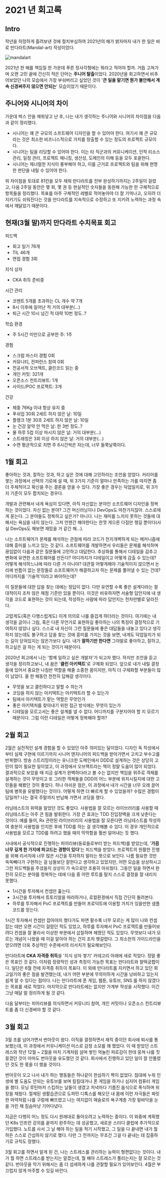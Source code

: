 # 2021 년 회고록

## Intro

작년을 허망하게 흘려보낸 것에 절치부심하여 2021년의 해가 밝자마자 내가 한 일은 바로 만다라트(Mandal-art) 작성이었다.

![mandalart](../../../assets/images/mandalart.jpeg)

2021년 한 해를 책임질 한 가운데 푸른 정사각형에는 뭐라고 적어야 할까. 거듭 고쳐가며 오랜 고민 끝에 간신히 적은 단어는 **주니어 탈출**이었다.
2020년을 회고하면서 비추어보았던 나의 모습에서 가장 부숴버리고 싶었던 것이 '**큰 일을 맡기면 뭔가 불안해서 계속 신경써주지 않으면 안되는**' 모습이었기 때문이다.

## 주니어와 시니어의 차이

가운데 박스 안을 채워넣고 난 후, 나는 내가 생각하는 주니어와 시니어의 차이점을 다음과 같이 정리했다.

- 시니어는 꽤 큰 규모의 소프트웨어 디자인을 할 수 있어야 한다. 여기서 꽤 큰 규모라는 것은 최소한 비즈니스적으로 가치를 창출할 수 있는 정도의 프로젝트 규모이다.
- 시니어는 팀을 리딩할 수 있어야 한다. 이는 타 직군과의 커뮤니케이션, 인적 리소스 관리, 일정 관리, 프로젝트 매니징, 생산성, 도메인의 이해 등을 모두 포괄한다.
- 시니어는 제너럴한 지식이 풍부해야 하고, 이를 근거로 프로젝트와 팀을 위해 현명한 판단을 내릴 수 있어야 한다.

위 차이점을 토대로 81칸을 모두 채워 만다라트를 전부 완성하기까지는 2주일이 걸렸고,
다음 2주일 동안은 몇 회, 몇 권 등 현실적인 숫자들을 동원해 가능한 한 구체적으로 항목들을 정리했다.
목표를 아주 구체적인 레벨로 적어놓아야 더 잘 기억나고, 오히려 더 지키기도 쉬워진다는 것을 만다라트를 지속적으로 수정하고 또 지키려 노력하는 과정 속에서
깨달았기 때문이다.

## 현재(3월 말)까지 만다라트 수치목표 회고

피드백

* 회고 일기 76개 
* TIL 46개
* 면접 경험 3회

지식 상자

* CKA 취득 준비중

시간 관리

* 코멘트 5개를 초과하는 CL 개수 약 7개
* 8시 이후에 일어난 적 거의 대부분(...)
* 퇴근 시간 10시 넘긴 적 대략 10번 정도..?

학습 환경

* 주 5시간 미만으로 공부한 주: 1주

경험

* 스크럼 마스터 경험 0회
* 커뮤니티, 컨퍼런스 참여 0회
* 전공서적 오브젝트, 클린코드 읽는 중
* 개인 커밋: 321개
* 오픈소스 컨트리뷰트: 1개
* 사이드/POC 프로젝트: 3개

건강

* 체중 76Kg 이내 항상 유지 중
* 푸쉬업 30회 2세트 하지 않은 날: 10일
* 플랭크 1분 30초 2세트 하지 않은 날: 10일
* 눈 건강 알약 안 먹은 날: 한 3번 정도..?
* 물 하루 5컵 이상 마시지 않은 날: 거의 대부분(...)
* 스트래칭은 3회 이상 하지 않은 날: 거의 대부분(...)
* 수면 평균적으로 치면 주 6시간씩은 자는데, 너무 들쭉날쭉이다.

## 1월 회고

좋아하는 것과, 잘하는 것과, 하고 싶은 것에 대해 고민하라는 조언을 얻었다. 커리어를 쌓는 과정에서 선택의 기로에 설 때,
위 3가지 기준이 얼마나 만족하는 가를 따지면 좀 더 주체적이고 확신을 주는 결론을 얻을 수 있다.
가장 좋은 경우는 덕업일치로, 위 3가지 기준이 모두 합치되는 경우다.

개발과 관련해서 내게 욕심이 있다면, 아직 자신없는 분야인 소프트웨어 디자인을 정복하는 것이었다. 자신 없는 분야? 그건 머신러닝이나 DevOps도 마찬가지잖아.
스스로에게 묻는다. 그 분야들도 정복하고 싶은가? 아니다. 나는 재미를 느끼지 못하는 것들에 대해서는 욕심을 내지 않는다.
그저 언젠간 해야한다는 한껏 게으른 다짐만 챙길 뿐이다(사실 DevOps도 해보면 재밌을 거 같긴 해...).

나는 소프트웨어가 문제를 해석하는 관점에 따라 코드가 천지개벽하게 되는 메커니즘에 대해 흥미를 느끼고 있는 것 같다.
소프트웨어를 개발하면서 우리들은 문제를 해석하며 끊임없이 다음과 같은 질문들에 고민하고 대답한다.
추상화를 통해서 디테일을 감추고 변화에 유연한 소프트웨어를 만든다?
어디까지가 디테일이고 어떻게 감출 수 있는데?
어떻게 해석하느냐에 따라 다른 거 아니야?
대관절 어떻게해야 기술적이지 않으면서 논리에 빈틈이 없는 문장들로 소프트웨어가 해결하고자 하는 문제를 풀어낼 수 있는 건데?
어디까지를 '기술적'이라고 봐야하는데?

이 질문들에 대한 답을 찾는 데에는 정답이 없다. 다만 유연할 수록 좋은 설계다라는 절대적이지 조차 않은 채점 기준만 있을 뿐이다.
이것은 비유하자면 서술형 답안지에 내 생각을 코드로 표현하는 것이 되는데, 작성하는 사람에 따라 답안지는 천차만별로 달라진다.

고맙게도(혹은 다행스럽게도) 이게 의의로 나를 즐겁게 하더라는 것이다.
여기에는 내 생각을 글이나 그림, 혹은 다른 무언가로 표현하길 좋아하는 나의 특징이 결정적으로 기여하지 않았나 싶다.
스스로 내 자신이 그런 질문들에 좋은 대답들을 내놓고 있다고 생각하지 않는데도 불구하고 답을 찾는 것에 흥미를 가지는 것을 보면,
내게도 덕업일치가 되는 길이 닫혀있지는 않은가보다 싶다. 내가 **잘하기만 한다면** 그야말로 좋아하고, 잘하고, 하고싶은 걸 하는 게 되는 것이기 때문이다.

2020년 회고에서 나는 '함께 일하고 싶은 개발자'가 되고자 했다. 하지만 조언을 듣고 생각을 정리하고보니, 내 꿈은 '**클린 아키텍트**'로 구체화 되었다.
앞으로 내가 내릴 결정들에 있어서 중요한 나침반 역할을 해줄 소중한 꿈이지만, 아직 더 구체화할 부분들이 많이 남았다. 올 한 해동안 천천히 답해갈 생각이다.

* 무엇을 보고 클린하다고 말할 수 하는가
* 코딩을 하지 않는 아키텍트는 아키텍트라 할 수 있는가
* 팀에서 아키텍트가 맡는 역할은 무엇인가
* 좋은 아키텍처를 찾아내기 위한 접근 방식에는 무엇이 있는가
* 디테일을 모르고서는 좋은 설계를 낼 수 없다. 어디까지를 구분지어야 할 지 모르기 때문이다. 그럼 이런 디테일은 어떻게 정복해야 할까?

## 2월 회고

2월은 실전적인 설계 경험을 할 수 있었던 아주 의미있는 달이었다. 디자인 독 작성에서부터 실제 구현에 이르기까지 시니어 엔지니어의
피드백을 받아가면서 고치고 부수고를 반복했다. 방송 스트리밍이라는 유니크한 도메인에서 DDD로 설계하는 것은 상당히 고민이 많이 필요한
일이었고, 이 과정에서 오브젝트라는 책이 정말 도움이 많이 되었다. 결과적으로 보았을 때 지금 설계가 완벽하다라고 볼 수는 없지만
책임을 위주로 객체를 설계하는 것이 무엇이고 또 그러한 객체들을 DDD의 어느 부분에 위치시킬지에 대한 고민들을 해봤던 것이 좋았다.
하나 아쉬운 점은, 이 과정에서 내가 시간을 너무 오래 끌어 팀에 병목을 유발했다는 것이다. 어떻게 하면 더 빠르게 할 수 있었을까?
수많은 경험이 답일까? 나는 결국 주말까지 반납해 가면서 코딩을 했다.

러닝테스트의 위력을 알았던 것도 좋았다. 사용법을 잘 모르는 라이브러리를 사용할 때 러닝테스트는 아주 큰 힘을 발휘한다.
가장 큰 효과는 TDD 진입장벽을 크게 낮춘다는 것이다. 예를 들어, Rx 관련된 라이브러리의 사용법을 잘 모른다면 러닝테스트를 작성하여
충분히 사용법을 인지한 후에 TDD를 하는 걸 생각해볼 수 있다. 이 경우 개인적으로 사용법을 모르고 TDD를 하려고 했을 때의 막막함을
훨씬 덜어내는 듯 했다.

사내에서 공식적으로 진행하는 피어리뷰(동료들로부터 받는 피드백)를 받았는데, '**가끔 너무 깊게 한 가지에 파고드는 경향이 있다**'는 피드백을 받았다.
프로젝트의 원활한 진행을 위해 리서치에 너무 많은 시간을 투자하지 말라는 뜻으로 보인다. 나름 필요한 것만 쏙쏙빼다가 구현하는 걸 남들보단
잘한다고 생각하고 있었지만, 어떤 모습을 상상하시고 그런 피드백들을 주셨을지 상상이 가 속으로만 조용히 아쉬웠다.
그동안 일을 하면서 완전히 모르는 분야를 정복하는 데에 다음 중 어떤 루트를 탈지 스스로 결정을 잘 내리지 못했다.

* 1시간을 투자해서 컨셉만 훑는다.
* 3시간을 투자해서 튜토리얼을 따라하거나, 로컬환경에서 직접 간단히 돌려본다.
* 하루를 투자해서 PoC 프로젝트를 만들어 프로덕트에 이용할 가치가 있을만한 샘플코드를 얻는다.

1시간 투자해서 컨셉만 잡아야지 했다가도 파면 팔수록 너무 모르는 게 많이 나와 컨셉 잡는 데만 오랜 시간이 걸렸던 적도 있었고,
하루를 투자해서 PoC 프로젝트를 만들어보려다 컨셉을 잘 몰라서 이상한 부분에서 삽질하며 헤맸던 적도 있었다. 무엇보다 내가 모르는 개념이
나왔을 때 이걸 알아야 하는 건지 조차 헷갈렸다. 그 최소한의 가이드라인을 얻으려면 더욱 추상적인 수준에서의 리서치가 필요해보인다.

만다라트에 **CKA 자격증 취득**을 '지식 상자 쌓기' 카테고리 아래에 새로 적었다. 정말 좋은 목표인 것 같다. 이처럼 정량적인 성과 측정이 가능한
목표는 만다라트와 찰떡궁합이다. 일단은 6월 전에 자격증 취득이 목표다. 이 외에 만다라트를 지키면서 하고 있던 회고일기의 좋은 점을
발견했는데, 내가 어떤 부분에 무의미하게 시간을 낭비하고 있는지 쉽게 알 수 있다는 점이다. 나는 만다라트에  폰 게임, 웹툰, 유튜브,
SNS 를 하지 않겠다는 목표를 새로 적었다. 마지막으로 만다라트에는 없지만 가계부 작성을 시작했다. 이건 그냥 매달 말 정리하게 될 것 같다.

다음 달부터는 피어리뷰를 의식하면서 커뮤니티 참여, 개인 커밋이나 오픈소스 컨트리뷰트를 좀 더 신경써야 할 것 같다.

## 3월 회고

3월 초를 넘어가면서 번아웃이 왔다. 이직을 결정하면서 재직 중이던 회사에 퇴사를 통보했는데, 이 과정에서 커뮤니케이션 미스로 감정 소모를
꽤 했었다. 이 때 받았던 스트레스와 작년 12월 ~ 2월을 마치 기계처럼 살며 쌓인 억눌린 피로감이 한데 뭉쳐 나를 짓뭉갰던 것이 아마도 번아웃을
유도했던 것 같다. 회사에서 진행하고 있던 일이 잘 안풀렸던 것도 한 몫을 더 했을 것이다. 

번아웃이 오고 나서 내가 하는 행동들은 하나같이 한심하기 짝이 없었다. 침대에 누워 인생에 별 도움도 안되는 유튜브를 보며 킬킬대거나 
폰 게임을 하거나 심지어 컴퓨터 게임을 했다. 모닝 루틴마저 스킵하는 날들이 생겼고 저녁마다 기름진 음식으로 폭식하며 위장을 채웠다.
절제된 생활습관으로 도파민 디톡스를 해오던 내 몸에 이런 자극들은 짜릿한 마약처럼 나를 구렁에 빠뜨렸고
나는 여지없이 매슬로의 욕구계층 가장 밑바닥을 눈을 가린 채 짐슴마냥 기어다녔다.

지금은 다행히 어느 정도 다시 원래대로 돌아오려고 노력하는 중이다. 이 와중에 계획했던 K8s 인프런 강의를 끝까지 완주하는 데 성공했고,
새로운 스터디 클럽에 추가적으로 가입했다. 노트를 사서 그 날 해야 하는 일을 적기 시작했고, 그 일을 다 끝내면 내가 뭘 하든 스스로
간섭하지 않기로 했다. 다만 그 전까지는 무조건 그걸 다 끝내는 데 집중하기로 규칙도 정했다.

3월 회고를 하면서 알게 된 건, 나는 스트레스를 관리하는 능력이 형편없다는 것이다. 내가 뭘 하면 스트레스를 받는지는 알겠는데, 뭘 해야
스트레스가 풀리는지는 잘 모르는 것 같다. 번아웃을 막기 위해서는 좀 더 섬세하게 나를 관찰할 필요가 있어보인다. 4월은 부끄럽지 않게
마주할 수 있길 바란다.
